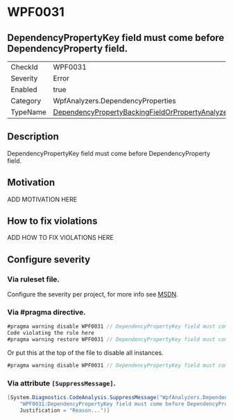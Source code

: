# WPF0031
## DependencyPropertyKey field must come before DependencyProperty field.

<!-- start generated table -->
<table>
<tr>
  <td>CheckId</td>
  <td>WPF0031</td>
</tr>
<tr>
  <td>Severity</td>
  <td>Error</td>
</tr>
<tr>
  <td>Enabled</td>
  <td>true</td>
</tr>
<tr>
  <td>Category</td>
  <td>WpfAnalyzers.DependencyProperties</td>
</tr>
<tr>
  <td>TypeName</td>
  <td><a href="https://github.com/DotNetAnalyzers/WpfAnalyzers/blob/master/WpfAnalyzers.Analyzers/DependencyPropertyBackingFieldOrPropertyAnalyzer.cs">DependencyPropertyBackingFieldOrPropertyAnalyzer</a></td>
</tr>
</table>
<!-- end generated table -->

## Description

DependencyPropertyKey field must come before DependencyProperty field.

## Motivation

ADD MOTIVATION HERE

## How to fix violations

ADD HOW TO FIX VIOLATIONS HERE

<!-- start generated config severity -->
## Configure severity

### Via ruleset file.

Configure the severity per project, for more info see [MSDN](https://msdn.microsoft.com/en-us/library/dd264949.aspx).

### Via #pragma directive.
```C#
#pragma warning disable WPF0031 // DependencyPropertyKey field must come before DependencyProperty field.
Code violating the rule here
#pragma warning restore WPF0031 // DependencyPropertyKey field must come before DependencyProperty field.
```

Or put this at the top of the file to disable all instances.
```C#
#pragma warning disable WPF0031 // DependencyPropertyKey field must come before DependencyProperty field.
```

### Via attribute `[SuppressMessage]`.

```C#
[System.Diagnostics.CodeAnalysis.SuppressMessage("WpfAnalyzers.DependencyProperties", 
    "WPF0031:DependencyPropertyKey field must come before DependencyProperty field.", 
    Justification = "Reason...")]
```
<!-- end generated config severity -->
